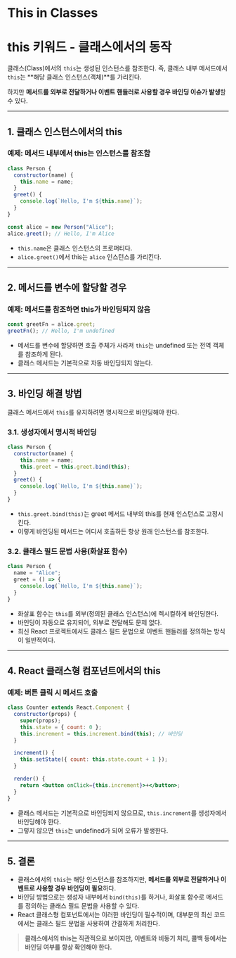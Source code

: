 # This in Classes

# this 키워드 - 클래스에서의 동작

클래스(Class)에서의 `this`는 생성된 인스턴스를 참조한다. 즉, 클래스 내부 메서드에서 `this`는 **해당 클래스 인스턴스(객체)**를 가리킨다.

하지만 **메서드를 외부로 전달하거나 이벤트 핸들러로 사용할 경우 바인딩 이슈가 발생**할 수 있다.

---

## 1. 클래스 인스턴스에서의 this

### 예제: 메서드 내부에서 this는 인스턴스를 참조함

```jsx
class Person {
  constructor(name) {
    this.name = name;
  }
  greet() {
    console.log(`Hello, I'm ${this.name}`);
  }
}

const alice = new Person("Alice");
alice.greet(); // Hello, I'm Alice
```

- `this.name`은 클래스 인스턴스의 프로퍼티다.
- `alice.greet()`에서 this는 `alice` 인스턴스를 가리킨다.

---

## 2. 메서드를 변수에 할당할 경우

### 예제: 메서드를 참조하면 this가 바인딩되지 않음

```jsx
const greetFn = alice.greet;
greetFn(); // Hello, I'm undefined
```

- 메서드를 변수에 할당하면 호출 주체가 사라져 `this`는 undefined 또는 전역 객체를 참조하게 된다.
- 클래스 메서드는 기본적으로 자동 바인딩되지 않는다.

---

## 3. 바인딩 해결 방법

클래스 메서드에서 `this`를 유지하려면 명시적으로 바인딩해야 한다.

### 3.1. 생성자에서 명시적 바인딩

```jsx
class Person {
  constructor(name) {
    this.name = name;
    this.greet = this.greet.bind(this);
  }
  greet() {
    console.log(`Hello, I'm ${this.name}`);
  }
}
```

- `this.greet.bind(this)`는 greet 메서드 내부의 this를 현재 인스턴스로 고정시킨다.
- 이렇게 바인딩된 메서드는 어디서 호출하든 항상 원래 인스턴스를 참조한다.

### 3.2. 클래스 필드 문법 사용(화살표 함수)

```jsx
class Person {
  name = "Alice";
  greet = () => {
    console.log(`Hello, I'm ${this.name}`);
  }
}
```

- 화살표 함수는 `this`를 외부(정의된 클래스 인스턴스)에 렉시컬하게 바인딩한다.
- 바인딩이 자동으로 유지되어, 외부로 전달해도 문제 없다.
- 최신 React 프로젝트에서도 클래스 필드 문법으로 이벤트 핸들러를 정의하는 방식이 일반적이다.

---

## 4. React 클래스형 컴포넌트에서의 this

### 예제: 버튼 클릭 시 메서드 호출

```jsx
class Counter extends React.Component {
  constructor(props) {
    super(props);
    this.state = { count: 0 };
    this.increment = this.increment.bind(this); // 바인딩
  }

  increment() {
    this.setState({ count: this.state.count + 1 });
  }

  render() {
    return <button onClick={this.increment}>+</button>;
  }
}
```

- 클래스 메서드는 기본적으로 바인딩되지 않으므로, `this.increment`를 생성자에서 바인딩해야 한다.
- 그렇지 않으면 `this`는 undefined가 되어 오류가 발생한다.

---

## 5. 결론

- 클래스에서의 `this`는 해당 인스턴스를 참조하지만, **메서드를 외부로 전달하거나 이벤트로 사용할 경우 바인딩이 필요**하다.
- 바인딩 방법으로는 생성자 내부에서 `bind(this)`를 하거나, 화살표 함수로 메서드를 정의하는 클래스 필드 문법을 사용할 수 있다.
- React 클래스형 컴포넌트에서는 이러한 바인딩이 필수적이며, 대부분의 최신 코드에서는 클래스 필드 문법을 사용하여 간결하게 처리한다.

> **클래스에서의 this는 직관적으로 보이지만, 이벤트와 비동기 처리, 콜백 등에서는 바인딩 여부를 항상 확인해야 한다.**
>